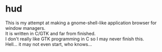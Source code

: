 # hud

This is my attempt at making a gnome-shell-like application browser for window managers.  
It is written in C/GTK and far from finished.  
I don't really like GTK programming in C so I may never finish this.  
Hell... it may not even start, who knows...  
